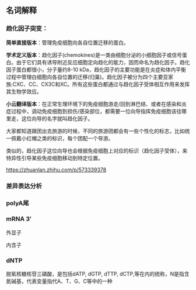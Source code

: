 ## 名词解释

### 趋化因子突变：

**简单直接版本**：管理免疫细胞向各自位置迁移的蛋白。

**学术定义版本**：趋化因子(chemokines)是一类由细胞分泌的小细胞因子或信号蛋白。由于它们具有诱导附近反应细胞定向趋化的能力，因而命名为趋化因子。趋化因子蛋白都很小，分子量约8-10 kDa，趋化因子的主要功能是在炎症和体内平衡过程中管理白细胞向各自位置的迁移(归巢)。趋化因子被分为四个主要亚家族:CXC、CC、CX3C和XC。所有这些蛋白都通过与趋化因子受体相互作用来发挥其生物学效应。

**小云翻译版本**：在正常生理环境下的免疫细胞游走/回到淋巴结、或者在感染和炎症过程中，调动免疫细胞到损伤/感染部位，都需要一位向导指挥免疫细胞该往哪里走，这位向导的名字就叫趋化因子。

大家都知道跟团出去旅游的时候，不同的旅游团都会有一些个性化的标志，比如统一佩戴小红帽之类的标识，每个团配一个导游。

类似的，趋化因子这位向导也会根据免疫细胞上对应的标识（趋化因子受体），来特异性引导某些免疫细胞移动到特定位置。

https://zhuanlan.zhihu.com/p/573339378

### 差异表达分析

### polyA尾

### mRNA 3′

外显子

内含子

### dNTP

脱氧核糖核苷三磷酸，是包括dATP, dGTP, dTTP, dCTP,等在内的统称，N是指含氮碱基，代表变量指代A、T、G、C等中的一种
